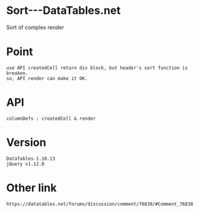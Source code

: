 # Sort---DataTables.net
Sort of complex render

# Point
    use API createdCell return div block, but header's sort function is breaken.
    so, API render can make it OK.
# API
    columnDefs : createdCell & render
# Version
    DataTables-1.10.13
    jQuery v1.12.0
# Other link 
    https://datatables.net/forums/discussion/comment/76838/#Comment_76838
    

